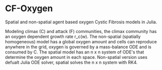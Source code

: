 # CF-Oxygen

Spatial and non-spatial agent based oxygen Cystic Fibrosis models in Julia. 

Modeling climax (C) and attack (F) communities, the climax community has an oxygen dependent growth rate r_c(w). The non-spatial (spatially homogeneous) model has a global oxygen amount and cells can reproduce anywhere in the grid, oxygen is governed by a mass-balance ODE and is consumed by C. The spatial model has an n x n system of ODE's that determine the oxygen amount in each space. Non-spatial version uses defualt Julia ODE solver, spatial solves the n x n system with RK4.
